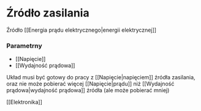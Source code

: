 # Źródło zasilania
Źródło [[Energia prądu elektrycznego|energii elektrycznej]] 

### Parametrny
- [[Napięcie]]
- [[Wydajność prądowa]]

Układ musi być gotowy do pracy z [[Napięcie|napięciem]] źródła zasilania, oraz nie może pobierać więcej [[Napięcie|prądu]] niż [[Wydajność prądowa|wydajność prądowa]] źródła (ale może pobierać mniej)

[[Elektronika]]